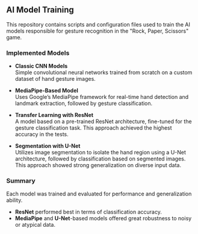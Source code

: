 ## AI Model Training

This repository contains scripts and configuration files used to train the AI models responsible for gesture recognition in the "Rock, Paper, Scissors" game.

### Implemented Models

- **Classic CNN Models**  
  Simple convolutional neural networks trained from scratch on a custom dataset of hand gesture images.

- **MediaPipe-Based Model**  
  Uses Google’s MediaPipe framework for real-time hand detection and landmark extraction, followed by gesture classification.

- **Transfer Learning with ResNet**  
  A model based on a pre-trained ResNet architecture, fine-tuned for the gesture classification task. This approach achieved the highest accuracy in the tests.

- **Segmentation with U-Net**  
  Utilizes image segmentation to isolate the hand region using a U-Net architecture, followed by classification based on segmented images. This approach showed strong generalization on diverse input data.

### Summary

Each model was trained and evaluated for performance and generalization ability.  
- **ResNet** performed best in terms of classification accuracy.  
- **MediaPipe** and **U-Net**-based models offered great robustness to noisy or atypical data.

